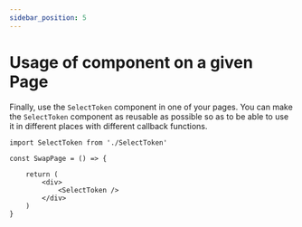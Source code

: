 ```yaml
---
sidebar_position: 5
---
```


# Usage of component on a given Page

Finally, use the `SelectToken` component in one of your pages. You can make the `SelectToken` component as reusable as possible so as to be able to use it in different places with different callback functions.

```tsx
import SelectToken from './SelectToken'

const SwapPage = () => {

    return (
        <div>
            <SelectToken />
        </div>
    )
}
```
